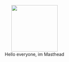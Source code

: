 <div id="header" align="center">
<img src="https://media.giphy.com/media/rBodBIYwtWVOBUXQBp/giphy.gif" width="150"/>
<div>Hello everyone, im Masthead</div>
